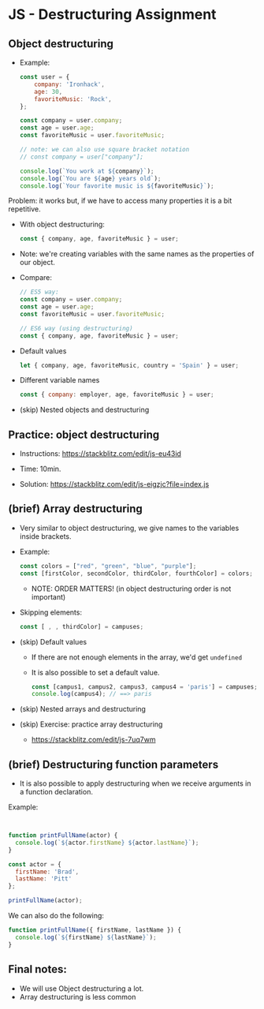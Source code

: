 # JS - Destructuring Assignment


<!--- 

- Status: ready

- Notes: 
  - focus on the most common use cases (basic object destructuring)
  - alternative variable names, default values, etc: just mention it
 
-->



## Object destructuring


- Example:

    ```js
    const user = {
        company: 'Ironhack',
        age: 30,
        favoriteMusic: 'Rock',
    };

    const company = user.company;
    const age = user.age;
    const favoriteMusic = user.favoriteMusic;

    // note: we can also use square bracket notation
    // const company = user["company"];

    console.log(`You work at ${company}`);
    console.log(`You are ${age} years old`);
    console.log(`Your favorite music is ${favoriteMusic}`);

    ```

Problem: it works but, if we have to access many properties it is a bit repetitive.


- With object destructuring:
    ```js
    const { company, age, favoriteMusic } = user;
    ```

- Note: we're creating variables with the same names as the properties of our object.

- Compare:

    ```js
    // ES5 way:
    const company = user.company;
    const age = user.age;
    const favoriteMusic = user.favoriteMusic;

    // ES6 way (using destructuring)
    const { company, age, favoriteMusic } = user;

    ```


- Default values

    ```js
    let { company, age, favoriteMusic, country = 'Spain' } = user;
    ```

- Different variable names


    ```js
    const { company: employer, age, favoriteMusic } = user;
    ```


- (skip) Nested objects and destructuring



## Practice: object destructuring

- Instructions: https://stackblitz.com/edit/js-eu43id
- Time: 10min.

- Solution: https://stackblitz.com/edit/js-eigzjc?file=index.js





## (brief) Array destructuring

- Very similar to object destructuring, we give names to the variables inside brackets.

- Example:

    ```js
    const colors = ["red", "green", "blue", "purple"];
    const [firstColor, secondColor, thirdColor, fourthColor] = colors;
    ```

  - NOTE: ORDER MATTERS! (in object destructuring order is not important)



- Skipping elements:
    ```js
    const [ , , thirdColor] = campuses;
    ```


- (skip) Default values

  - If there are not enough elements in the array, we'd get `undefined`
  - It is also possible to set a default value.

    ```js
    const [campus1, campus2, campus3, campus4 = 'paris'] = campuses;
    console.log(campus4); // ==> paris
    ```

- (skip) Nested arrays and destructuring

- (skip) Exercise: practice array destructuring
  - https://stackblitz.com/edit/js-7uq7wm




## (brief) Destructuring function parameters

- It is also possible to apply destructuring when we receive arguments in a function declaration.

Example:

  ```js


  function printFullName(actor) {
    console.log(`${actor.firstName} ${actor.lastName}`);
  }

  const actor = { 
    firstName: 'Brad', 
    lastName: 'Pitt' 
  };

  printFullName(actor);

  ```


We can also do the following:

  ```js
  function printFullName({ firstName, lastName }) {
    console.log(`${firstName} ${lastName}`);
  }
  ```





## Final notes:
- We will use Object destructuring a lot.
- Array destructuring is less common


